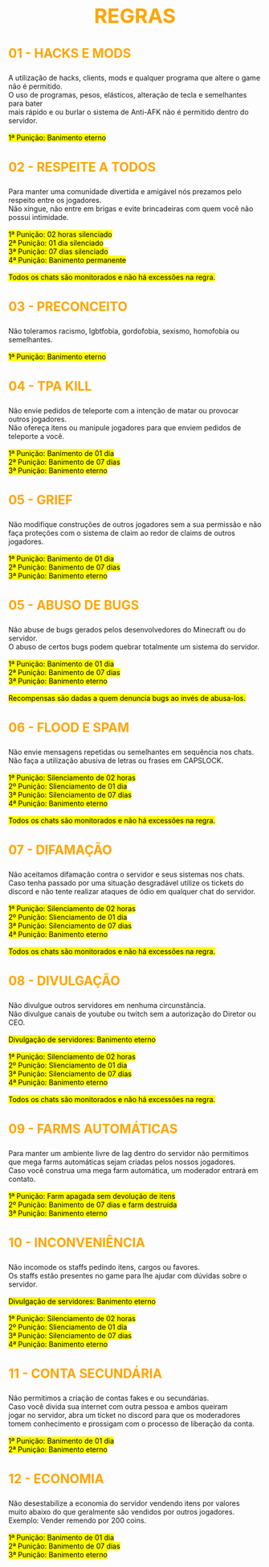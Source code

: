<!DOCTYPE html>

<html>
<head>
  <title style="text-align:center;color:orange">REGRAS</title>
</head>

<style>
body {
  background-image: url('../resources/image/background.png');
  background-repeat: no-repeat;
  background-attachment: fixed;
  background-size: cover;
}
</style>

<body>

<h1 style="font-size:40px;color:orange;text-align:center"><b>REGRAS</b></h1>

<h3 style="font-size:25px;color:orange"><b>01 - HACKS E MODS</b></h3>

<p style="text-align:left">
A utilização de hacks, clients, mods e qualquer programa que altere o game não é permitido.<br>
O uso de programas, pesos, elásticos, alteração de tecla e semelhantes para bater<br>
mais rápido e ou burlar o sistema de Anti-AFK não é permitido dentro do servidor.<br><br>
<mark>1ª Punição: Banimento eterno</mark></p>

<h3 style="font-size:25px;color:orange"><b>02 - RESPEITE A TODOS</b></h3>
        
<p>Para manter uma comunidade divertida e amigável nós prezamos pelo respeito entre os jogadores.<br>
Não xingue, não entre em brigas e evite brincadeiras com quem você não possui intimidade.<br><br>
<mark>
  1ª Punição: 02 horas silenciado<br>
  2ª Punição: 01 dia silenciado<br>
  3ª Punição: 07 dias silenciado<br>
  4ª Punição: Banimento permanente<br><br>
  Todos os chats são monitorados e não há excessões na regra.</mark></p>

<h3 style="font-size:25px;color:orange"><b>03 - PRECONCEITO</b></h3>
        
<p>Não toleramos racismo, lgbtfobia, gordofobia, sexismo, homofobia ou semelhantes.<br><br>
<mark>1ª Punição: Banimento eterno</mark></p>
      
<h3 style="font-size:25px;color:orange"><b>04 - TPA KILL</b></h3>

<p>Não envie pedidos de teleporte com a intenção de matar ou provocar outros jogadores.<br>
Não ofereça itens ou manipule jogadores para que enviem pedidos de teleporte a você.<br><br>
<mark>
  1ª Punição: Banimento de 01 dia<br>
  2ª Punição: Banimento de 07 dias<br>
  3ª Punição: Banimento eterno</mark></p>

<h3 style="font-size:25px;color:orange"><b>05 - GRIEF</b></h3>

<p>Não modifique construções de outros jogadores sem a sua permissão e não<br>
faça proteções com o sistema de claim ao redor de claims de outros jogadores.<br><br>
<mark>
  1ª Punição: Banimento de 01 dia<br>
  2ª Punição: Banimento de 07 dias<br>
  3ª Punição: Banimento eterno</mark></p>
  
<h3 style="font-size:25px;color:orange"><b>05 - ABUSO DE BUGS</b></h3>

<p>Não abuse de bugs gerados pelos desenvolvedores do Minecraft ou do servidor.<br>
O abuso de certos bugs podem quebrar totalmente um sistema do servidor.<br><br>
<mark>
  1ª Punição: Banimento de 01 dia<br>
  2ª Punição: Banimento de 07 dias<br>
  3ª Punição: Banimento eterno<br><br>
  Recompensas são dadas a quem denuncia bugs ao invés de abusa-los.</mark></p>

<h3 style="font-size:25px;color:orange"><b>06 - FLOOD E SPAM</b></h3>

<p>Não envie mensagens repetidas ou semelhantes em sequência nos chats.<br>
Não faça a utilização abusiva de letras ou frases em CAPSLOCK.<br><br>
<mark>
  1ª Punição: Silenciamento de 02 horas<br>
  2º Punição: Slienciamento de 01 dia<br>
  3ª Punição: Silenciamento de 07 dias<br>
  4ª Punição: Banimento eterno<br><br>
  Todos os chats são monitorados e não há excessões na regra.</mark></p>

<h3 style="font-size:25px;color:orange"><b>07 - DIFAMAÇÃO</b></h3>

<p>Não aceitamos difamação contra o servidor e seus sistemas nos chats.<br>
Caso tenha passado por uma situação desgradável utilize os tickets do<br>
discord e não tente realizar ataques de ódio em qualquer chat do servidor.<br><br>
<mark>
  1ª Punição: Silenciamento de 02 horas<br>
  2º Punição: Slienciamento de 01 dia<br>
  3ª Punição: Silenciamento de 07 dias<br>
  4ª Punição: Banimento eterno<br><br>
  Todos os chats são monitorados e não há excessões na regra.</mark></p>

<h3 style="font-size:25px;color:orange"><b>08 - DIVULGAÇÃO</b></h3>

<p>Não divulgue outros servidores em nenhuma circunstância.<br>
Não divulgue canais de youtube ou twitch sem a autorização do Diretor ou CEO.<br><br>
<mark>
  Divulgação de servidores: Banimento eterno<br><br>
  1ª Punição: Silenciamento de 02 horas<br>
  2º Punição: Slienciamento de 01 dia<br>
  3ª Punição: Silenciamento de 07 dias<br>
  4ª Punição: Banimento eterno<br><br>
  Todos os chats são monitorados e não há excessões na regra.</mark></p>

<h3 style="font-size:25px;color:orange"><b>09 - FARMS AUTOMÁTICAS</b></h3>

<p>Para manter um ambiente livre de lag dentro do servidor não permitimos<br>
que mega farms automáticas sejam criadas pelos nossos jogadores.<br>
Caso você construa uma mega farm automática, um moderador entrará em contato.<br><br>
<mark>
  1ª Punição: Farm apagada sem devolução de itens<br>
  2º Punição: Banimento de 07 dias e farm destruída<br>
  3ª Punição: Banimento eterno</mark></p>

<h3 style="font-size:25px;color:orange"><b>10 - INCONVENIÊNCIA</b></h3>

<p>Não incomode os staffs pedindo itens, cargos ou favores.<br>
Os staffs estão presentes no game para lhe ajudar com dúvidas sobre o servidor.<br><br>
<mark>
  Divulgação de servidores: Banimento eterno<br><br>
  1ª Punição: Silenciamento de 02 horas<br>
  2º Punição: Slienciamento de 01 dia<br>
  3ª Punição: Silenciamento de 07 dias<br>
  4ª Punição: Banimento eterno</mark></p>

<h3 style="font-size:25px;color:orange"><b>11 - CONTA SECUNDÁRIA</b></h3>

<p>Não permitimos a criação de contas fakes e ou secundárias.<br>
Caso você divida sua internet com outra pessoa e ambos queiram<br>
jogar no servidor, abra um ticket no discord para que os moderadores<br>
tomem conhecimento e prossigam com o processo de liberação da conta.<br><br>
<mark>
  1ª Punição: Banimento de 01 dia<br>
  2ª Punição: Banimento eterno</mark></p>

<h3 style="font-size:25px;color:orange"><b>12 - ECONOMIA</b></h3>

<p>
Não desestabilize a economia do servidor vendendo itens por valores<br>
muito abaixo do que geralmente são vendidos por outros jogadores.<br>
Exemplo: Vender remendo por 200 coins.<br><br>
<mark>
  1ª Punição: Banimento de 01 dia<br>
  2ª Punição: Banimento de 07 dias<br>
  3ª Punição: Banimento eterno</mark></p>

</body>
</html>